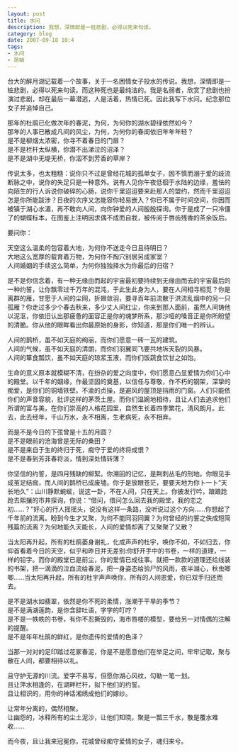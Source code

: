 ```yaml
---
layout: post
title: 水问
description: 我想，深情即是一桩悲剧，必得以死来句读。
category: blog
date: 2007-09-18 10:4
tags:
- 水问
- 简媜
---
```

台大的醉月湖记载着一个故事，关于一名困情女子投水的传说。我想，深情即是一桩悲剧，必得以死来句读。而这种死也是最纯洁的。我是名弱者，欣赏了悲剧也扮演过悲剧，却在最后一幕潜逃，人是活着，热情已死。因此我写下水问。纪念那位女子并追悼自己。

那年的杜鹃已化做次年的春泥，为何，为何你的湖水碧绿依然如今？  
那年的人事已散成凡间的风尘，为何，为何你的春闺依旧年年年轻？  
是不是柳烟太浓密，你寻不着春日的门扉？  
是不是栏杆太纵横，你潜不出涕泣的沼泽？  
是不是湖中无堤无桥，你泅不到芳香的草岸？

传说太多，也太粗糙：说你只不过是曾经花城的孤单女子，因不慎而溺于爱的歧流断脉之中，说你的失足只是一种意外。说有人见你午夜低徊于水陆的边缘，羞怯的向陌生的行人诉说你破碎的心肠，说你千里迢迢要来赴那人的盟约，然而千里迢迢怎是你所能跋涉？日夜的次序又怎能容你轻易嵌入？你已不属于时间空间，你因而被镇于湖心水湄，再不敢向人间，向你钟爱的人间殷殷探询。你于是成了一只冷僵了的蝴蝶标本，在图鉴上注明因求偶不成而自戕，被传阅于唇齿残香的茶余饭后。

要问你：

天空这么温柔的包容着大地，为何你不送走今日且待明日？  
大地这么宽厚的载育着万物，为何你不掏穴别居另成家室？  
人间婚姻的手续这么简单，为何你独独择水为你最后的归宿？

是不是你信念着，有一种无缘由而起的宇宙最初要持续到无缘由而去的宇宙最后的一种约誓，让你飘零过千万年的混沌，于此生此身为人，要在人间相寻相觅？你是离群的雁，甘愿于人间的尘网，折翅敛羽，要寻百年前流散于洪流乱烟中的另一只孤雁？你走过多少个春去秋来，多少丈人间红尘，你来到那人面前，虽然人间铸他以泥沤，你依旧认出那疲惫的面容正是你的魂梦所系，那沙哑的嗓音正是你所盼望的清脆。你从他的眼眸看出你最原始的身影，你知道，那是你们唯一的辨认。

人间的鹊桥，虽不如天庭的绚丽，而你们愿意一砖一瓦的建筑。  
人间的气候，虽不如天庭的清朗，而你们羽翼同飞要共地坼天裂的风暴。  
人间的箪食瓢饮，虽不如天庭的琼浆玉液，而你们饭蔬食饮甘之如饴。

生命的意义原本就模糊不清，在纷杂的爱之向度中，你们愿意凸显爱情为你们心中的殿堂。以千年的姻缘，作最坚固的奠基，以信任与尊敬，作不朽的钢架，深挚的痴爱，是你们的铜墙铁壁。不渝的贞操，是避风的屋顶是挡雨的门窗。人们只能依你们的声音容貌，批评这样的茅茨土屋。而你们温婉地相待，且让人们去追求他们所谓的富与美，在你们崇高的人格花园里，自然生长着四季繁花，清风朗月。此去，此去经年，千山万水，永不相离，生老病死，永不相弃。

而是不是今日的下弦曾是十五的月圆？  
是不是眼前的沧海曾是无际的桑田？  
是不是来自于生的终归于死，痴守于爱的终将成恨？  
是不是春到芳菲春将淡，情到深处情转薄？

你坚信的约誓，是四月残缺的柳絮。你溯回的记忆，是荆刺丛毛的刑地。你眼见手成茧足结痂，而人间的鹊桥已成废墟。你于是放眼苍茫，要要天地为你卜一卜“天长地久”：山川静默蜿蜒，说这一卦，不在人间，只在天上。你披发行吟，踉踉跄跄去熙攘的市井探询，你说：“借问，借问怎么回去我的殿堂，我的恋之初……？"好心的行人摇摇头，说没有这样一条路，没听说过这个方向……你想起了千年前的流离。盼到今生才又聚，为何不能同羽同翼？为何曾经的约誓之佚成短简残篇的流离？为何地能久天能长，人间的爱情却离了又聚聚了又散？

当太阳再升起，所有的杜鹃萎身谢礼，化成声声的杜宇，唤你不如，不如归去，你仰首看着今日的天空，似乎和昨日并无差别:你舒开手中的书卷，一样的道理，一样的铅字。而你的殿堂已是前尘，你的爱情已成往事。就把一款款的道理还给线装的书架，把一滴滴的泣血流给春泥，把一身姿态给验尸的风雨，夜半湖心，秋虫唧唧……当太阳再升起，所有的杜宇声声唤你，所有的人间恩爱，你已双手归还而去。

是不是湖水如翡翠，依然是你不死的柔情，涨潮于干旱的季节？  
是不是满湖莲韵，是你含辞吐语，字字的叮咛？  
是不是一帙帙的书卷，有你不忍撕毁的，海市唇楼的模型，要给另一对情偶的注解的提醒。  
是不是年年杜鹃的鲜红，是你遗传的爱情的色泽？  

当那一对对的足印踏过花冢春泥，你是不是愿意他们在举足之间，牢牢记取，聚与散在人间，都要相待以礼。

且守护无源的川流。爱字不易写，但愿你湖心风纹，勾勒一笔一划。  
且让萍水相逢的，在湖畔栏杆，拟下他们的约誓。  
且让相识的，用你的神话湘绣成他们的嫁纱。

让常年分离的，偶然相聚。  
让幽怨的，冰释所有的尘土泥沙，让他们知晓，聚是一瓢三千水，散是覆水难收……

而今夜，且让我来冠冕你，花城曾经痴守爱情的女子，魂归来兮。
